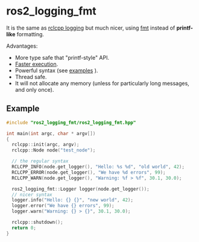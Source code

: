 # ros2_logging_fmt

It is the same as [rclcpp logging](https://docs.ros.org/en/foxy/Tutorials/Logging-and-logger-configuration.html)
but much nicer, using [fmt](https://github.com/fmtlib/fmt) instead of **printf-like** formatting.

Advantages:

- More type safe that "printf-style" API.
- [Faster execution](https://github.com/fmtlib/fmt#speed-tests).
- Powerful syntax (see [examples](https://fmt.dev/latest/syntax.html#format-examples) ).
- Thread safe.
- It will not allocate any memory (unless for particularly long messages, and only once).

## Example

```c++
#include "ros2_logging_fmt/ros2_logging_fmt.hpp"

int main(int argc, char * argv[])
{
  rclcpp::init(argc, argv);
  rclcpp::Node node("test_node");

  // the regular syntax
  RCLCPP_INFO(node.get_logger(), "Hello: %s %d", "old world", 42);
  RCLCPP_ERROR(node.get_logger(), "We have %d errors", 99);
  RCLCPP_WARN(node.get_logger(), "Warning: %f > %f", 30.1, 30.0);

  ros2_logging_fmt::Logger logger(node.get_logger());
  // nicer syntax
  logger.info("Hello: {} {}", "new world", 42);
  logger.error("We have {} errors", 99);
  logger.warn("Warning: {} > {}", 30.1, 30.0);

  rclcpp::shutdown();
  return 0;
}
```
